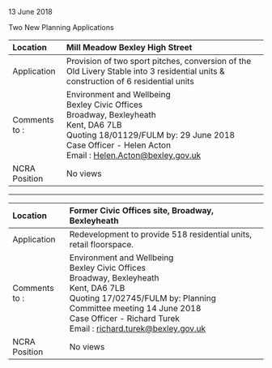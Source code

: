 13 June 2018

Two New Planning Applications

| Location          | Mill Meadow Bexley High Street                                                                                                                                                                                                                     |
| :---------------- | :------------------------------------------------------------------------------------------------------------------------------------------------------------------------------------------------------------------------------------------------- |
| Application       | Provision of two sport pitches, conversion of the Old Livery Stable into 3 residential units & construction of 6 residential units                                                                                                                 |
| Comments <br>to : | Environment and Wellbeing <br>Bexley Civic Offices <br>Broadway, Bexleyheath <br>Kent, DA6 7LB <br>Quoting 18/01129/FULM by: 29 June 2018 <br>Case Officer - Helen Acton <br>Email : [Helen.Acton@bexley.gov.uk](mailto:Helen.Acton@bexley.gov.uk) |
| NCRA Position     | No views                                                                                                                                                                                                                                           |

---

| Location          | Former Civic Offices site, Broadway, Bexleyheath                                                                                                                                                                                                                                    |
| :---------------- | :---------------------------------------------------------------------------------------------------------------------------------------------------------------------------------------------------------------------------------------------------------------------------------- |
| Application       | Redevelopment to provide 518 residential units, retail floorspace.                                                                                                                                                                                                                  |
| Comments <br>to : | Environment and Wellbeing <br>Bexley Civic Offices <br>Broadway, Bexleyheath <br>Kent, DA6 7LB <br>Quoting 17/02745/FULM by: Planning Committee meeting 14 June 2018 <br>Case Officer - Richard Turek <br>Email : [richard.turek@bexley.gov.uk](mailto:richard.turek@bexley.gov.uk) |
| NCRA Position     | No views                                                                                                                                                                                                                                                                            |
